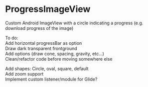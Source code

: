 # ProgressImageView  
Custom Android ImageView with a circle indicating a progress (e.g. download progress of the image)  
  
To do:  
Add horizontal progressBar as option  
Draw dark transparent frontground  
Add options (draw cone, spacing, gravity, etc...)  
Clean/refactor code before moving somewhere else  
  
Add shapes: Circle, oval, square, default  
Add zoom support  
Implement custom listener/module for Glide?  
